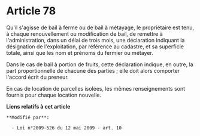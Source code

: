 # Article 78

Qu'il s'agisse de bail à ferme ou de bail à métayage, le propriétaire est tenu, à chaque renouvellement ou modification de
bail, de remettre à l'administration, dans un délai de trois mois, une déclaration indiquant la désignation de
l'exploitation, par référence au cadastre, et sa superficie totale, ainsi que les nom et prénoms du fermier ou métayer.

Dans le cas de bail à portion de fruits, cette déclaration indique, en outre, la part proportionnelle de chacune des
parties ; elle doit alors comporter l'accord écrit du preneur.

En cas de location de parcelles isolées, les mêmes renseignements sont fournis pour chaque location nouvelle.

**Liens relatifs à cet article**

	**Modifié par**:

	  - Loi n°2009-526 du 12 mai 2009 - art. 10
